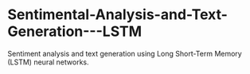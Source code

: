 # Sentimental-Analysis-and-Text-Generation---LSTM
Sentiment analysis and text generation using Long Short-Term Memory (LSTM) neural networks.
